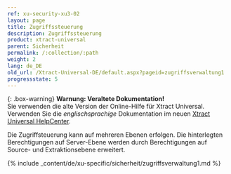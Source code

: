 ```yaml
---
ref: xu-security-xu3-02
layout: page
title: Zugriffssteuerung
description: Zugriffssteuerung
product: xtract-universal
parent: Sicherheit
permalink: /:collection/:path
weight: 2
lang: de_DE
old_url: /Xtract-Universal-DE/default.aspx?pageid=zugriffsverwaltung1
progressstate: 5
---
```


{: .box-warning}
**Warnung: Veraltete Dokumentation!** <br>
Sie verwenden die alte Version der Online-Hilfe für Xtract Universal.<br>
Verwenden Sie die *englischsprachige* Dokumentation im neuen [Xtract Universal HelpCenter](https://helpcenter.theobald-software.com/xtract-universal/documentation/introduction/).


Die Zugriffsteuerung kann auf mehreren Ebenen erfolgen. Die hinterlegten Berechtigungen auf Server-Ebene werden durch Berechtigungen auf Source- und Extraktionsebene erweitert.


{% include _content/de/xu-specific/sicherheit/zugriffsverwaltung1.md %}
